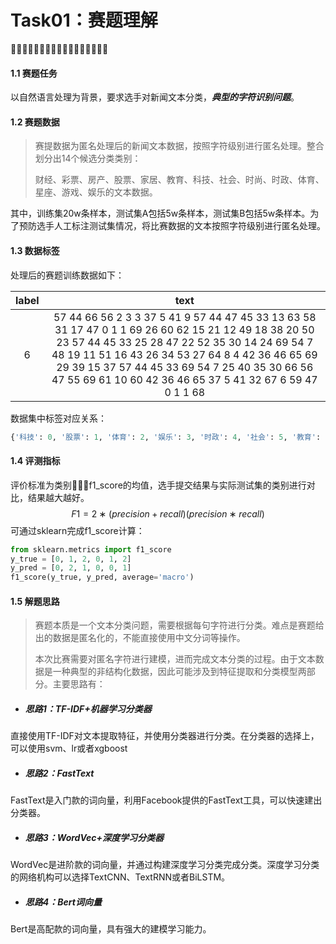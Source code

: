 # Task01：赛题理解

􏰡􏴜􏳌􏳣􏱙􏴚􏴛􏰠􏰡􏰢􏰣􏱟􏱠􏰐􏰑􏴝􏰓

[比赛网址]: 􏱓􏱔􏰏https://tianchi.aliyun.com/competition/entrance/531810/introduction



#### 1.1 赛题任务

以自然语言处理为背景，要求选手对新闻文本分类，***典型的字符识别问题***。

#### 1.2 赛题数据

> 赛提数据为匿名处理后的新闻文本数据，按照字符级别进行匿名处理。整合划分出14个候选分类类别：
>
> 财经、彩票、房产、股票、家居、教育、科技、社会、时尚、时政、体育、星座、游戏、娱乐的文本数据。

其中，训练集20w条样本，测试集A包括5w条样本，测试集B包括5w条样本。为了预防选手人工标注测试集情况，将比赛数据的文本按照字符级别进行匿名处理。

#### 1.3 数据标签

处理后的赛题训练数据如下：

| label |                             text                             |
| :---: | :----------------------------------------------------------: |
|   6   | 57 44 66 56 2 3 3 37 5 41 9 57 44 47 45 33 13 63 58 31 17 47 0 1 1 69 26 60 62 15 21 12 49 18 38 20 50 23 57 44 45 33 25 28 47 22 52 35 30 14 24 69 54 7 48 19 11 51 16 43 26 34 53 27 64 8 4 42 36 46 65 69 29 39 15 37 57 44 45 33 69 54 7 25 40 35 30 66 56 47 55 69 61 10 60 42 36 46 65 37 5 41 32 67 6 59 47 0 1 1 68 |

数据集中标签对应关系：

```python
{'科技': 0, '股票': 1, '体育': 2, '娱乐': 3, '时政': 4, '社会': 5, '教育': 6, '财经': 7, '家居': 8, '游戏': 9, '房产': 10, '时尚': 11, '彩票': 12, '星座': 13}
```

#### 1.4 评测指标

评价标准为类别􏳱􏲦􏳉f1_score的均值，选手提交结果与实际测试集的类别进行对比，结果越大越好。
$$
F1=2∗ 
(precision+recall)
(precision∗recall)
​
$$
可通过sklearn完成f1_score计算：

```python
from sklearn.metrics import f1_score
y_true = [0, 1, 2, 0, 1, 2]
y_pred = [0, 2, 1, 0, 0, 1]
f1_score(y_true, y_pred, average='macro')
```



#### 1.5 解题思路

> 赛题本质是一个文本分类问题，需要根据每句字符进行分类。难点是赛题给出的数据是匿名化的，不能直接使用中文分词等操作。
>
> 本次比赛需要对匿名字符进行建模，进而完成文本分类的过程。由于文本数据是一种典型的非结构化数据，因此可能涉及到特征提取和分类模型两部分。主要思路有：

- ##### 思路1：TF-IDF+机器学习分类器

直接使用TF-IDF对文本提取特征，并使用分类器进行分类。在分类器的选择上，可以使用svm、lr或者xgboost

- ##### 思路2：FastText

FastText是入门款的词向量，利用Facebook提供的FastText工具，可以快速建出分类器。

- ##### 思路3：WordVec+深度学习分类器

WordVec是进阶款的词向量，并通过构建深度学习分类完成分类。深度学习分类的网络机构可以选择TextCNN、TextRNN或者BiLSTM。

- ##### 思路4：Bert词向量

Bert是高配款的词向量，具有强大的建模学习能力。
